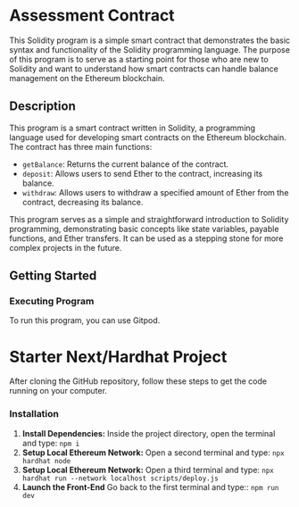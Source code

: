 # Assessment Contract

This Solidity program is a simple smart contract that demonstrates the basic syntax and functionality of the Solidity programming language. The purpose of this program is to serve as a starting point for those who are new to Solidity and want to understand how smart contracts can handle balance management on the Ethereum blockchain.

## Description

This program is a smart contract written in Solidity, a programming language used for developing smart contracts on the Ethereum blockchain. The contract has three main functions:

- `getBalance`: Returns the current balance of the contract.
- `deposit`: Allows users to send Ether to the contract, increasing its balance.
- `withdraw`: Allows users to withdraw a specified amount of Ether from the contract, decreasing its balance.

This program serves as a simple and straightforward introduction to Solidity programming, demonstrating basic concepts like state variables, payable functions, and Ether transfers. It can be used as a stepping stone for more complex projects in the future.

## Getting Started

### Executing Program

To run this program, you can use Gitpod.

# Starter Next/Hardhat Project

After cloning the GitHub repository, follow these steps to get the code running on your computer.

### Installation

1. **Install Dependencies:**
   Inside the project directory, open the terminal and type:
   ```npm i```
2. **Setup Local Ethereum Network:**
   Open a second terminal and type:
   ```npx hardhat node```
3. **Setup Local Ethereum Network:**
   Open a third terminal and type:
   ```npx hardhat run --network localhost scripts/deploy.js```
4. **Launch the Front-End**
   Go back to the first terminal and type::
   ```npm run dev```
